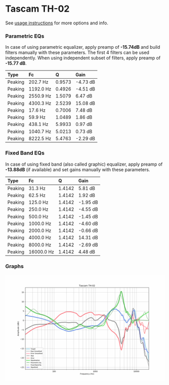 # Tascam TH-02
See [usage instructions](https://github.com/jaakkopasanen/AutoEq#usage) for more options and info.

### Parametric EQs
In case of using parametric equalizer, apply preamp of **-15.74dB** and build filters manually
with these parameters. The first 4 filters can be used independently.
When using independent subset of filters, apply preamp of **-15.77 dB**.

| Type    | Fc        |      Q | Gain     |
|:--------|:----------|:-------|:---------|
| Peaking | 202.7 Hz  | 0.9573 | -4.73 dB |
| Peaking | 1192.0 Hz | 0.4926 | -4.51 dB |
| Peaking | 2550.9 Hz | 1.5079 | 6.47 dB  |
| Peaking | 4300.3 Hz | 2.5239 | 15.08 dB |
| Peaking | 17.6 Hz   | 0.7006 | 7.48 dB  |
| Peaking | 59.9 Hz   | 1.0489 | 1.86 dB  |
| Peaking | 438.1 Hz  | 5.9933 | 0.97 dB  |
| Peaking | 1040.7 Hz | 5.0213 | 0.73 dB  |
| Peaking | 8222.5 Hz | 5.4763 | -2.29 dB |

### Fixed Band EQs
In case of using fixed band (also called graphic) equalizer, apply preamp of **-13.88dB**
(if available) and set gains manually with these parameters.

| Type    | Fc         |      Q | Gain     |
|:--------|:-----------|:-------|:---------|
| Peaking | 31.3 Hz    | 1.4142 | 5.81 dB  |
| Peaking | 62.5 Hz    | 1.4142 | 1.92 dB  |
| Peaking | 125.0 Hz   | 1.4142 | -1.95 dB |
| Peaking | 250.0 Hz   | 1.4142 | -4.55 dB |
| Peaking | 500.0 Hz   | 1.4142 | -1.45 dB |
| Peaking | 1000.0 Hz  | 1.4142 | -4.60 dB |
| Peaking | 2000.0 Hz  | 1.4142 | -0.66 dB |
| Peaking | 4000.0 Hz  | 1.4142 | 14.31 dB |
| Peaking | 8000.0 Hz  | 1.4142 | -2.69 dB |
| Peaking | 16000.0 Hz | 1.4142 | 4.48 dB  |

### Graphs
![](./Tascam%20TH-02.png)